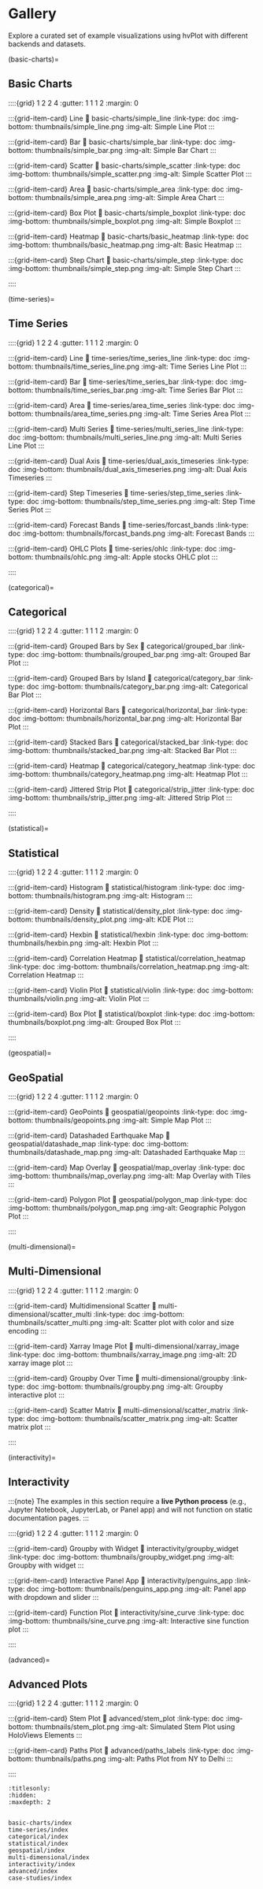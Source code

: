 # Gallery

Explore a curated set of example visualizations using hvPlot with different backends and datasets.

(basic-charts)=
## Basic Charts

::::{grid} 1 2 2 4
:gutter: 1 1 1 2
:margin: 0

:::{grid-item-card} Line
:link: basic-charts/simple_line
:link-type: doc
:img-bottom: thumbnails/simple_line.png
:img-alt: Simple Line Plot
:::

:::{grid-item-card} Bar
:link: basic-charts/simple_bar
:link-type: doc
:img-bottom: thumbnails/simple_bar.png
:img-alt: Simple Bar Chart
:::

:::{grid-item-card} Scatter
:link: basic-charts/simple_scatter
:link-type: doc
:img-bottom: thumbnails/simple_scatter.png
:img-alt: Simple Scatter Plot
:::

:::{grid-item-card} Area
:link: basic-charts/simple_area
:link-type: doc
:img-bottom: thumbnails/simple_area.png
:img-alt: Simple Area Chart
:::

:::{grid-item-card} Box Plot
:link: basic-charts/simple_boxplot
:link-type: doc
:img-bottom: thumbnails/simple_boxplot.png
:img-alt: Simple Boxplot
:::

:::{grid-item-card} Heatmap
:link: basic-charts/basic_heatmap
:link-type: doc
:img-bottom: thumbnails/basic_heatmap.png
:img-alt: Basic Heatmap
:::

:::{grid-item-card} Step Chart
:link: basic-charts/simple_step
:link-type: doc
:img-bottom: thumbnails/simple_step.png
:img-alt: Simple Step Chart
:::

::::

(time-series)=
## Time Series

::::{grid} 1 2 2 4
:gutter: 1 1 1 2
:margin: 0

:::{grid-item-card} Line
:link: time-series/time_series_line
:link-type: doc
:img-bottom: thumbnails/time_series_line.png
:img-alt: Time Series Line Plot
:::

:::{grid-item-card} Bar
:link: time-series/time_series_bar
:link-type: doc
:img-bottom: thumbnails/time_series_bar.png
:img-alt: Time Series Bar Plot
:::

:::{grid-item-card} Area
:link: time-series/area_time_series
:link-type: doc
:img-bottom: thumbnails/area_time_series.png
:img-alt: Time Series Area Plot
:::

:::{grid-item-card} Multi Series
:link: time-series/multi_series_line
:link-type: doc
:img-bottom: thumbnails/multi_series_line.png
:img-alt: Multi Series Line Plot
:::

:::{grid-item-card} Dual Axis
:link: time-series/dual_axis_timeseries
:link-type: doc
:img-bottom: thumbnails/dual_axis_timeseries.png
:img-alt: Dual Axis Timeseries
:::

:::{grid-item-card} Step Timeseries
:link: time-series/step_time_series
:link-type: doc
:img-bottom: thumbnails/step_time_series.png
:img-alt: Step Time Series Plot
:::

:::{grid-item-card} Forecast Bands
:link: time-series/forcast_bands
:link-type: doc
:img-bottom: thumbnails/forcast_bands.png
:img-alt: Forecast Bands
:::

:::{grid-item-card} OHLC Plots
:link: time-series/ohlc
:link-type: doc
:img-bottom: thumbnails/ohlc.png
:img-alt: Apple stocks OHLC plot
:::

::::

(categorical)=
## Categorical

::::{grid} 1 2 2 4
:gutter: 1 1 1 2
:margin: 0

:::{grid-item-card} Grouped Bars by Sex
:link: categorical/grouped_bar
:link-type: doc
:img-bottom: thumbnails/grouped_bar.png
:img-alt: Grouped Bar Plot
:::

:::{grid-item-card} Grouped Bars by Island
:link: categorical/category_bar
:link-type: doc
:img-bottom: thumbnails/category_bar.png
:img-alt: Categorical Bar Plot
:::

:::{grid-item-card} Horizontal Bars
:link: categorical/horizontal_bar
:link-type: doc
:img-bottom: thumbnails/horizontal_bar.png
:img-alt: Horizontal Bar Plot
:::

:::{grid-item-card} Stacked Bars
:link: categorical/stacked_bar
:link-type: doc
:img-bottom: thumbnails/stacked_bar.png
:img-alt: Stacked Bar Plot
:::

:::{grid-item-card} Heatmap
:link: categorical/category_heatmap
:link-type: doc
:img-bottom: thumbnails/category_heatmap.png
:img-alt: Heatmap Plot
:::

:::{grid-item-card} Jittered Strip Plot
:link: categorical/strip_jitter
:link-type: doc
:img-bottom: thumbnails/strip_jitter.png
:img-alt: Jittered Strip Plot
:::

::::

(statistical)=
## Statistical

::::{grid} 1 2 2 4
:gutter: 1 1 1 2
:margin: 0

:::{grid-item-card} Histogram
:link: statistical/histogram
:link-type: doc
:img-bottom: thumbnails/histogram.png
:img-alt: Histogram
:::

:::{grid-item-card} Density
:link: statistical/density_plot
:link-type: doc
:img-bottom: thumbnails/density_plot.png
:img-alt: KDE Plot
:::

:::{grid-item-card} Hexbin
:link: statistical/hexbin
:link-type: doc
:img-bottom: thumbnails/hexbin.png
:img-alt: Hexbin Plot
:::

:::{grid-item-card} Correlation Heatmap
:link: statistical/correlation_heatmap
:link-type: doc
:img-bottom: thumbnails/correlation_heatmap.png
:img-alt: Correlation Heatmap
:::

:::{grid-item-card} Violin Plot
:link: statistical/violin
:link-type: doc
:img-bottom: thumbnails/violin.png
:img-alt: Violin Plot
:::

:::{grid-item-card} Box Plot
:link: statistical/boxplot
:link-type: doc
:img-bottom: thumbnails/boxplot.png
:img-alt: Grouped Box Plot
:::

::::

(geospatial)=
## GeoSpatial

::::{grid} 1 2 2 4
:gutter: 1 1 1 2
:margin: 0

:::{grid-item-card} GeoPoints
:link: geospatial/geopoints
:link-type: doc
:img-bottom: thumbnails/geopoints.png
:img-alt: Simple Map Plot
:::

:::{grid-item-card} Datashaded Earthquake Map
:link: geospatial/datashade_map
:link-type: doc
:img-bottom: thumbnails/datashade_map.png
:img-alt: Datashaded Earthquake Map
:::

:::{grid-item-card} Map Overlay
:link: geospatial/map_overlay
:link-type: doc
:img-bottom: thumbnails/map_overlay.png
:img-alt: Map Overlay with Tiles
:::

:::{grid-item-card} Polygon Plot
:link: geospatial/polygon_map
:link-type: doc
:img-bottom: thumbnails/polygon_map.png
:img-alt: Geographic Polygon Plot
:::

::::

(multi-dimensional)=
## Multi-Dimensional

::::{grid} 1 2 2 4
:gutter: 1 1 1 2
:margin: 0

:::{grid-item-card} Multidimensional Scatter
:link: multi-dimensional/scatter_multi
:link-type: doc
:img-bottom: thumbnails/scatter_multi.png
:img-alt: Scatter plot with color and size encoding
:::

:::{grid-item-card} Xarray Image Plot
:link: multi-dimensional/xarray_image
:link-type: doc
:img-bottom: thumbnails/xarray_image.png
:img-alt: 2D xarray image plot
:::

:::{grid-item-card} Groupby Over Time
:link: multi-dimensional/groupby
:link-type: doc
:img-bottom: thumbnails/groupby.png
:img-alt: Groupby interactive plot
:::

:::{grid-item-card} Scatter Matrix
:link: multi-dimensional/scatter_matrix
:link-type: doc
:img-bottom: thumbnails/scatter_matrix.png
:img-alt: Scatter matrix plot
:::

::::

(interactivity)=
## Interactivity

:::{note}
The examples in this section require a **live Python process** (e.g., Jupyter Notebook, JupyterLab, or Panel app)
and will not function on static documentation pages.
:::

::::{grid} 1 2 2 4
:gutter: 1 1 1 2
:margin: 0

:::{grid-item-card} Groupby with Widget
:link: interactivity/groupby_widget
:link-type: doc
:img-bottom: thumbnails/groupby_widget.png
:img-alt: Groupby with widget
:::

:::{grid-item-card} Interactive Panel App
:link: interactivity/penguins_app
:link-type: doc
:img-bottom: thumbnails/penguins_app.png
:img-alt: Panel app with dropdown and slider
:::

:::{grid-item-card} Function Plot
:link: interactivity/sine_curve
:link-type: doc
:img-bottom: thumbnails/sine_curve.png
:img-alt: Interactive sine function plot
:::

::::

(advanced)=
## Advanced Plots
::::{grid} 1 2 2 4
:gutter: 1 1 1 2
:margin: 0

:::{grid-item-card} Stem Plot
:link: advanced/stem_plot
:link-type: doc
:img-bottom: thumbnails/stem_plot.png
:img-alt: Simulated Stem Plot using HoloViews Elements
:::

:::{grid-item-card} Paths Plot
:link: advanced/paths_labels
:link-type: doc
:img-bottom: thumbnails/paths.png
:img-alt: Paths Plot from NY to Delhi
:::

::::

```{toctree}
:titlesonly:
:hidden:
:maxdepth: 2


basic-charts/index
time-series/index
categorical/index
statistical/index
geospatial/index
multi-dimensional/index
interactivity/index
advanced/index
case-studies/index
```
